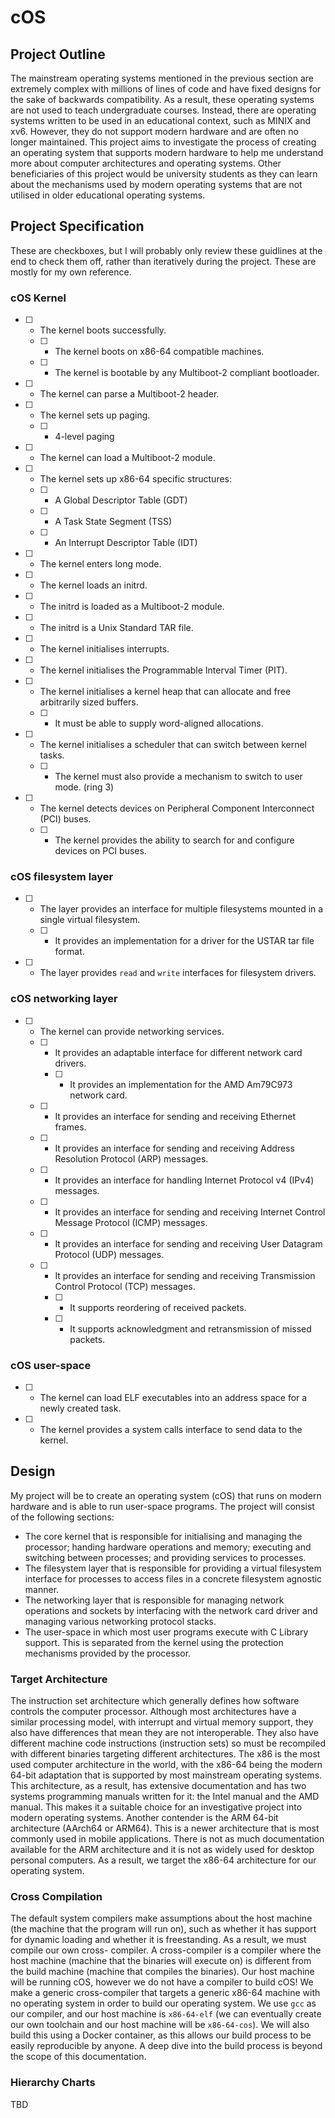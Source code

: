 # cOS

## Project Outline

The mainstream operating systems mentioned in the previous section are extremely complex with millions of lines of code and have fixed designs for the sake of backwards compatibility. As a result, these operating systems are not used to teach undergraduate courses. Instead, there are operating systems written to be used in an educational context, such as MINIX and xv6. However, they do not support modern hardware and are often no longer maintained.
This project aims to investigate the process of creating an operating system that supports modern hardware to help me understand more about computer architectures and operating systems. Other beneficiaries of this project would be university students as they can learn about the mechanisms used by modern operating systems that are not utilised in older educational operating systems.

## Project Specification

These are checkboxes, but I will probably only review these guidlines at the end to check them off, rather than iteratively during the project. These are mostly for my own reference. 

### cOS Kernel

- [ ] - The kernel boots successfully.
  - [ ] - The kernel boots on x86-64 compatible machines.
  - [ ] - The kernel is bootable by any Multiboot-2 compliant bootloader. 
- [ ] - The kernel can parse a Multiboot-2 header.
- [ ] - The kernel sets up paging.
  - [ ] - 4-level paging
- [ ] - The kernel can load a Multiboot-2 module.
- [ ] - The kernel sets up x86-64 specific structures:
  - [ ] - A Global Descriptor Table (GDT)
  - [ ] - A Task State Segment (TSS)
  - [ ] - An Interrupt Descriptor Table (IDT)
- [ ] - The kernel enters long mode.
- [ ] - The kernel loads an initrd.
- [ ] - The initrd is loaded as a Multiboot-2 module.
- [ ] - The initrd is a Unix Standard TAR file.
- [ ] - The kernel initialises interrupts.
- [ ] - The kernel initialises the Programmable Interval Timer (PIT).
- [ ] - The kernel initialises a kernel heap that can allocate and free arbitrarily sized buffers.
  - [ ] - It must be able to supply word-aligned allocations.
- [ ] - The kernel initialises a scheduler that can switch between kernel tasks.
  - [ ] - The kernel must also provide a mechanism to switch to user mode. (ring 3)
- [ ] - The kernel detects devices on Peripheral Component Interconnect (PCI) buses.
  - [ ] - The kernel provides the ability to search for and configure devices on PCI buses.

### cOS filesystem layer

- [ ] - The layer provides an interface for multiple filesystems mounted in a single virtual filesystem.
  - [ ] - It provides an implementation for a driver for the USTAR tar file format.
- [ ] - The layer provides `read` and `write` interfaces for filesystem drivers.

### cOS networking layer

- [ ] - The kernel can provide networking services.
  - [ ] - It provides an adaptable interface for different network card drivers.
    - [ ] - It provides an implementation for the AMD Am79C973 network card.
  - [ ] - It provides an interface for sending and receiving Ethernet frames.
  - [ ] - It provides an interface for sending and receiving Address Resolution Protocol (ARP) messages.
  - [ ] - It provides an interface for handling Internet Protocol v4 (IPv4) messages.
  - [ ] - It provides an interface for sending and receiving Internet Control Message Protocol (ICMP) messages.
  - [ ] - It provides an interface for sending and receiving User Datagram Protocol (UDP) messages.
  - [ ] - It provides an interface for sending and receiving Transmission Control Protocol (TCP) messages.
    - [ ] - It supports reordering of received packets.
    - [ ] - It supports acknowledgment and retransmission of missed packets.

### cOS user-space

- [ ] - The kernel can load ELF executables into an address space for a newly created task.
- [ ] - The kernel provides a system calls interface to send data to the kernel.

## Design

My project will be to create an operating system (cOS) that runs on modern hardware and is able to run user-space programs. The project will consist of the following sections:

- The core kernel that is responsible for initialising and managing the processor; handing hardware operations and memory; executing and switching between processes; and providing services to processes.
- The filesystem layer that is responsible for providing a virtual filesystem interface for processes to access files in a concrete filesystem agnostic manner.
- The networking layer that is responsible for managing network operations and sockets by interfacing with the network card driver and managing various networking protocol stacks.
- The user-space in which most user programs execute with C Library support. This is separated from the kernel using the protection mechanisms provided by the processor.

### Target Architecture

The instruction set architecture which generally defines how software controls the computer processor. Although most architectures have a similar processing model, with interrupt and virtual memory support, they also have differences that mean they are not interoperable. They also have different machine code instructions (instruction sets) so must be recompiled with different binaries targeting different architectures. The x86 is the most used computer architecture in the world, with the x86-64 being the modern 64-bit adaptation that is supported by most mainstream operating systems. This architecture, as a result, has extensive documentation and has two systems programming manuals written for it: the Intel manual and the AMD manual. This makes it a suitable choice for an investigative project into modern operating systems. Another contender is the ARM 64-bit architecture (AArch64 or ARM64). This is a newer architecture that is most commonly used in mobile applications. There is not as much documentation available for the ARM architecture and it is not as widely used for desktop personal computers. As a result, we target the x86-64 architecture for our operating system.

### Cross Compilation

The default system compilers make assumptions about the host machine (the machine that the program will run on), such as whether it has support for dynamic loading and whether it is freestanding. As a result, we must compile our own cross- compiler.
A cross-compiler is a compiler where the host machine (machine that the binaries will execute on) is different from the build machine (machine that compiles the binaries). Our host machine will be running cOS, however we do not have a compiler to build cOS! We make a generic cross-compiler that targets a generic x86-64 machine with no operating system in order to build our operating system. We use `gcc` as our compiler, and our host machine is `x86-64-elf` (we can eventually create our own toolchain and our host machine will be `x86-64-cos`). We will also build this using a Docker container, as this allows our build process to be easily reproducible by anyone. A deep dive into the build process is beyond the scope of this documentation.

### Hierarchy Charts

TBD
